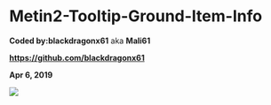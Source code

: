 # Metin2-Tooltip-Ground-Item-Info
**Coded by:blackdragonx61** aka **Mali61**

**https://github.com/blackdragonx61**

**Apr 6, 2019**

[![](https://www.imageupload.net/upload-image/2019/10/10/black.jpg)](https://www.youtube.com/watch?v=19YASexhM6g)
